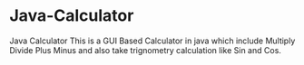 # Java-Calculator
Java Calculator
This is a GUI Based Calculator in java which include Multiply Divide Plus Minus and also take trignometry calculation like Sin and Cos.
